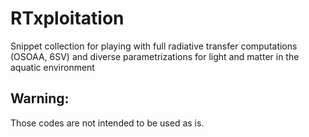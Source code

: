 # RTxploitation

Snippet collection for playing with full radiative transfer computations (OSOAA, 6SV) and diverse parametrizations
 for light and matter in the aquatic environment
 
## Warning: 
Those codes are not intended to be used as is.
